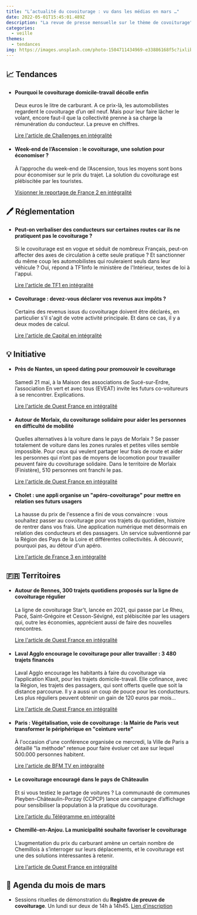 ```yaml
---
title: "L’actualité du covoiturage : vu dans les médias en mars …"
date: 2022-05-01T15:45:01.489Z
description: "La revue de presse mensuelle sur le thème de covoiturage"
categories:
  - veille
themes:
  - tendances
img: https://images.unsplash.com/photo-1504711434969-e33886168f5c?ixlib=rb-1.2.1&ixid=MnwxMjA3fDB8MHxwaG90by1wYWdlfHx8fGVufDB8fHx8&auto=format&fit=crop&w=870&q=80
---
```


## 📈 Tendances 
- #### Pourquoi le covoiturage domicile-travail décolle enfin
  Deux euros le litre de carburant. A ce prix-là, les automobilistes regardent le covoiturage d’un œil neuf. Mais pour leur faire lâcher le volant, encore faut-il que la collectivité prenne à sa charge la rémunération du conducteur. La preuve en chiffres.  

  [Lire l'article de Challenges en intégralité](https://www.challenges.fr/automobile/actu-auto/pourquoi-le-covoiturage-domicile-travail-decolle-enfin_813143)

- #### Week-end de l’Ascension : le covoiturage, une solution pour économiser ?
  À l’approche du week-end de l’Ascension, tous les moyens sont bons pour économiser sur le prix du trajet. La solution du covoiturage est plébiscitée par les touristes.

  [Visionner le reportage de France 2 en intégralité](https://www.francetvinfo.fr/economie/transports/covoiturage/covoiturage-la-solution-pour-economiser_5156308.html)


## 🖊 Réglementation 
- #### Peut-on verbaliser des conducteurs sur certaines routes car ils ne pratiquent pas le covoiturage ?
  Si le covoiturage est en vogue et séduit de nombreux Français, peut-on affecter des axes de circulation à cette seule pratique ? Et sanctionner du même coup les automobilistes qui rouleraient seuls dans leur véhicule ? Oui, répond à TF1info le ministère de l'Intérieur, textes de loi à l'appui.

  [Lire l'article de TF1 en intégralité](https://www.tf1info.fr/societe/peut-on-verbaliser-des-conducteurs-sur-certaines-routes-car-ils-ne-pratiquent-pas-le-covoiturage-2220824.html)

- #### Covoiturage : devez-vous déclarer vos revenus aux impôts ?
  Certains des revenus issus du covoiturage doivent être déclarés, en particulier s'il s'agit de votre activité principale. Et dans ce cas, il y a deux modes de calcul.

  [Lire l'article de Capital en intégralité](https://www.capital.fr/auto/covoiturage-devez-vous-declarer-vos-revenus-aux-impots-1436059)


## 💡 Initiative
- #### Près de Nantes, un speed dating pour promouvoir le covoiturage
  Samedi 21 mai, à la Maison des associations de Sucé-sur-Erdre, l’association En vert et avec tous (EVEAT) invite les futurs co-voitureurs à se rencontrer. Explications.

  [Lire l'article de Ouest France en intégralité](https://www.ouest-france.fr/pays-de-la-loire/suce-sur-erdre-44240/pres-de-nantes-un-speed-dating-pour-promouvoir-le-covoiturage-0876494e-d2bf-11ec-ac00-8d01148876eb)

- #### Autour de Morlaix, du covoiturage solidaire pour aider les personnes en difficulté de mobilité
  Quelles alternatives à la voiture dans le pays de Morlaix ? Se passer totalement de voiture dans les zones rurales et petites villes semble impossible. Pour ceux qui veulent partager leur frais de route et aider les personnes qui n’ont pas de moyens de locomotion pour travailler peuvent faire du covoiturage solidaire. Dans le territoire de Morlaix (Finistère), 510 personnes ont franchi le pas.

  [Lire l'article de Ouest France en intégralité](https://www.ouest-france.fr/bretagne/morlaix-29600/autour-de-morlaix-du-covoiturage-solidaire-pour-aider-les-personnes-en-difficulte-de-mobilite-9bcb0e42-daa2-11ec-933c-01630d860ee9)

- #### Cholet : une appli organise un "apéro-covoiturage" pour mettre en relation ses futurs usagers
  La hausse du prix de l'essence a fini de vous convaincre : vous souhaitez passer au covoiturage pour vos trajets du quotidien, histoire de rentrer dans vos frais. Une application numérique met désormais en relation des conducteurs et des passagers. Un service subventionné par la Région des Pays de la Loire et différentes collectivités. À découvrir, pourquoi pas, au détour d'un apéro.

  [Lire l'article de France 3 en intégralité](https://france3-regions.francetvinfo.fr/pays-de-la-loire/maine-et-loire/cholet/cholet-une-appli-organise-un-apero-covoiturage-pour-mettre-en-relation-ses-futurs-usagers-2542108.html)

## 🇫🇷 Territoires 
- #### Autour de Rennes, 300 trajets quotidiens proposés sur la ligne de covoiturage régulier
  La ligne de covoiturage Star’t, lancée en 2021, qui passe par Le Rheu, Pacé, Saint-Grégoire et Cesson-Sévigné, est plébiscitée par les usagers qui, outre les économies, apprécient aussi de faire des nouvelles rencontres.

  [Lire l'article de Ouest France en intégralité](https://www.ouest-france.fr/bretagne/saint-gregoire-35760/saint-gregoire-300-trajets-quotidiens-sont-proposes-sur-la-ligne-de-covoiturage-239bf632-d3a1-11ec-a58a-046aa6594035)

- #### Laval Agglo encourage le covoiturage pour aller travailler : 3 480 trajets financés
  Laval Agglo encourage les habitants à faire du covoiturage via l’application Klaxit, pour les trajets domicile-travail. Elle cofinance, avec la Région, les trajets des passagers, qui sont offerts quelle que soit la distance parcourue. Il y a aussi un coup de pouce pour les conducteurs. Les plus réguliers peuvent obtenir un gain de 120 euros par mois…

  [Lire l'article de Ouest France en intégralité](https://www.ouest-france.fr/pays-de-la-loire/laval-53000/laval-agglo-encourage-le-covoiturage-pour-aller-travailler-3-480-trajets-finances-c3bf39ec-d100-11ec-8683-fd3702e27bb5)

- #### Paris : Végétalisation, voie de covoiturage : la Mairie de Paris veut transformer le périphérique en "ceinture verte"
  À l'occasion d'une conférence organisée ce mercredi, la Ville de Paris a détaillé "la méthode" retenue pour faire évoluer cet axe sur lequel 500.000 personnes habitent.

  [Lire l'article de BFM TV en intégralité](https://www.bfmtv.com/paris/vegetalisation-voie-de-covoiturage-la-mairie-de-paris-veut-transformer-le-peripherique-en-ceinture-verte_AN-202205180292.html)

- #### Le covoiturage encouragé dans le pays de Châteaulin
  Et si vous testiez le partage de voitures ? La communauté de communes Pleyben-Châteaulin-Porzay (CCPCP) lance une campagne d’affichage pour sensibiliser la population à la pratique du covoiturage.

  [Lire l'article du Télégramme en intégralité](https://www.letelegramme.fr/finistere/chateaulin/le-covoiturage-encourage-dans-le-pays-de-chateaulin-18-05-2022-13031118.php)

- #### Chemillé-en-Anjou. La municipalité souhaite favoriser le covoiturage
  L’augmentation du prix du carburant amène un certain nombre de Chemillois à s’interroger sur leurs déplacements, et le covoiturage est une des solutions intéressantes à retenir.

  [Lire l'article de Ouest France en intégralité](https://www.ouest-france.fr/pays-de-la-loire/chemille-en-anjou-49120/la-municipalite-souhaite-favoriser-le-covoiturage-430ce3c0-2c47-40be-ab3e-22dff196f75c)


## 📅 Agenda du mois de mars 
- Sessions rituelles de démonstration du **Registre de preuve de covoiturage**. Un lundi sur deux de 14h à 14h45. 
  [Lien d’inscription](https://app.livestorm.co/dinum-12/demo-hedbo-du-rpc?type=detailed)
